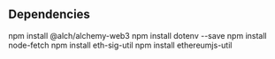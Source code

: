 ## Dependencies

npm install @alch/alchemy-web3
npm install dotenv --save
npm install node-fetch
npm install eth-sig-util
npm install ethereumjs-util